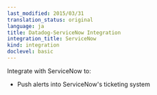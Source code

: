 ```yaml
---
last_modified: 2015/03/31
translation_status: original
language: ja
title: Datadog-ServiceNow Integration
integration_title: ServiceNow
kind: integration
doclevel: basic
---
```




Integrate with ServiceNow to:

* Push alerts into ServiceNow's ticketing system
